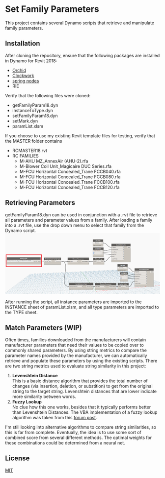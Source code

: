 # Set Family Parameters

This project contains several Dynamo scripts that retrieve and manipulate family parameters.

## Installation

After cloning the repository, ensure that the following packages are installed in Dynamo for Revit 2018:
* [Orchid](https://github.com/erfajo/OrchidForDynamo)
* [Clockwork](https://github.com/andydandy74/ClockworkForDynamo)
* [spring nodes](https://github.com/dimven/SpringNodes)
* RIE

Verify that the following files were cloned:
* getFamilyParam18.dyn
* instanceToType.dyn
* setFamilyParam18.dyn
* setMark.dyn
* paramList.xlsm

If you choose to use my existing Revit template files for testing, verify that the MASTER folder contains
* RCMASTER18.rvt
* RC FAMILIES
	* M-AHU MZ_AnnexAir (AHU-2).rfa
	* M-Blower Coil Unit_Magicaire DUC Series.rfa
	* M-FCU Horizontal Concealed_Trane FCCB040.rfa
	* M-FCU Horizontal Concealed_Trane FCCB080.rfa
	* M-FCU Horizontal Concealed_Trane FCCB100.rfa
	* M-FCU Horizontal Concealed_Trane FCCB120.rfa

## Retrieving Parameters
getFamilyParam18.dyn can be used in conjunction with a .rvt file to retrieve all parameters and parameter values from a family. After loading a family into a .rvt file, use the drop down menu to select that family from the Dynamo script.
![getFamilyParamDrop](/images/getFamilyParamDrop.PNG?raw=true "getFamilyParam Dropdown Menu")

After running the script, all instance parameters are imported to the INSTANCE sheet of paramList.xlsm, and all type parameters are imported to the TYPE sheet.

## Match Parameters (WIP)
Often times, families downloaded from the manufacturers will contain manufacturer parameters that need their values to be copied over to commonly shared parameters. By using string metrics to compare the parameter names provided by the manufacturer, we can automatically retrieve and populate these parameters by using the existing scripts. There are two string metrics used to evaluate string similarity in this project:
1. <b> Levenshtein Distance </b> <br />
This is a basic distance algorithm that provides the total number of changes (via insertion, deletion, or substition) to get from the original string to the target string. Levenshtein distances that are lower indicate more similarity between words.
2. <b> Fuzzy Lookup </b> <br />
No clue how this one works, besides that it typically performs better than Levenshtein Distances. The VBA implementation of a fuzzy lookup algorithm was taken from this [forum post](https://www.mrexcel.com/board/threads/fuzzy-matching-new-version-plus-explanation.195635/).

I'm still looking into alternative algorithms to compare string similarities, so this is far from complete. Eventually, the idea is to use some sort of combined score from several different methods. The optimal weights for these combinations could be determined from a neural net.

## License
[MIT](https://choosealicense.com/licenses/mit/)